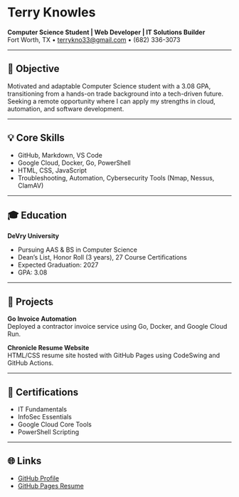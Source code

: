 # Terry Knowles

**Computer Science Student | Web Developer | IT Solutions Builder**  
Fort Worth, TX • terrykno33@gmail.com • (682) 336-3073

---

## 🎯 Objective  
Motivated and adaptable Computer Science student with a 3.08 GPA, transitioning from a hands-on trade background into a tech-driven future. Seeking a remote opportunity where I can apply my strengths in cloud, automation, and software development.

---

## 💡 Core Skills  
- GitHub, Markdown, VS Code  
- Google Cloud, Docker, Go, PowerShell  
- HTML, CSS, JavaScript  
- Troubleshooting, Automation, Cybersecurity Tools (Nmap, Nessus, ClamAV)

---

## 🎓 Education  
**DeVry University**  
- Pursuing AAS & BS in Computer Science  
- Dean’s List, Honor Roll (3 years), 27 Course Certifications  
- Expected Graduation: 2027  
- GPA: 3.08

---

## 💼 Projects  
**Go Invoice Automation**  
Deployed a contractor invoice service using Go, Docker, and Google Cloud Run.

**Chronicle Resume Website**  
HTML/CSS resume site hosted with GitHub Pages using CodeSwing and GitHub Actions.

---

## 📜 Certifications  
- IT Fundamentals  
- InfoSec Essentials  
- Google Cloud Core Tools  
- PowerShell Scripting  

---

## 🌐 Links  
- [GitHub Profile](https://github.com/YOUR_USERNAME)  
- [GitHub Pages Resume](https://YOUR_USERNAME.github.io/PathWay-Assignment/)
